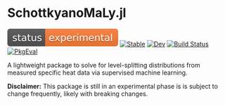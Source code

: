 # SchottkyanoMaLy.jl

[![status: experimental](https://github.com/GIScience/badges/raw/master/status/experimental.svg)](https://github.com/GIScience/badges#experimental)
[![Stable](https://img.shields.io/badge/docs-stable-blue.svg)](https://meese-wj.github.io/SchottkyanoMaLy.jl/stable/)
[![Dev](https://img.shields.io/badge/docs-dev-blue.svg)](https://meese-wj.github.io/SchottkyanoMaLy.jl/dev/)
[![Build Status](https://github.com/meese-wj/SchottkyanoMaLy.jl/actions/workflows/CI.yml/badge.svg?branch=main)](https://github.com/meese-wj/SchottkyanoMaLy.jl/actions/workflows/CI.yml?query=branch%3Amain)
[![PkgEval](https://JuliaCI.github.io/NanosoldierReports/pkgeval_badges/S/SchottkyanoMaLy.svg)](https://JuliaCI.github.io/NanosoldierReports/pkgeval_badges/report.html)

A lightweight package to solve for level-splitting distributions from measured specific heat data via supervised machine learning.

**Disclaimer:** This package is still in an experimental phase is is subject to change frequently, likely with breaking changes.
